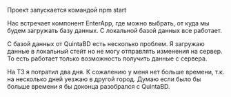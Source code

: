 Проект запускается командой npm start

Нас встречает компонент EnterApp, где можно выбрать, от куда мы будем загружать базу данных.
С локальной базой данных все работает. 

С базой данных от QuintaBD есть несколько проблем. Я загружаю данные в локальный стейт но не могу отправлять изменения на сервер.
То есть работает только возможность получить данные с сервера.

На ТЗ я потратил два дня. К сожалению у меня нет больше времени, т.к. на несколько дней уезжаю в другой город.
Думаю если было бы больше времени я бы доконца разобрался с QuintaBD.